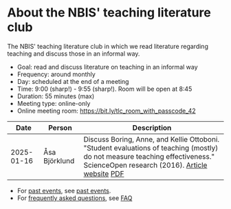 # About the NBIS' teaching literature club

The NBIS' teaching literature club
in which we read literature regarding teaching
and discuss those in an informal way.

- Goal: read and discuss literature on teaching in an informal way
- Frequency: around monthly
- Day: scheduled at the end of a meeting
- Time: 9:00 (sharp!) - 9:55 (sharp!).
  Room will be open at 8:45
- Duration: 55 minutes (max)
- Meeting type: online-only
- Online meeting room: <https://bit.ly/tlc_room_with_passcode_42>

<!-- markdownlint-disable MD013 -->

Date      |Person           |Description
----------|-----------------|----------------------------------------------------
2025-01-16|Åsa Björklund    |Discuss Boring, Anne, and Kellie Ottoboni. "Student evaluations of teaching (mostly) do not measure teaching effectiveness." ScienceOpen research (2016). [Article website](https://www.scienceopen.com/document/read?vid=818d8ec0-5908-47d8-86b4-5dc38f04b23e) [PDF](papers/boring_et_al_2016.pdf)

<!-- markdownlint-enable MD013 -->

- For [past events](past_events.md), see [past events](past_events.md).
- For [frequently asked questions](faq.md), see [FAQ](faq.md)
